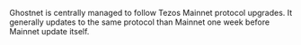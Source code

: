 Ghostnet is centrally managed to follow Tezos Mainnet protocol upgrades. It generally updates to the same protocol than Mainnet one week before Mainnet update itself.
